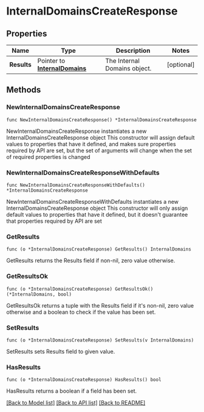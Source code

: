 # InternalDomainsCreateResponse

## Properties

Name | Type | Description | Notes
------------ | ------------- | ------------- | -------------
**Results** | Pointer to [**InternalDomains**](InternalDomains.md) | The Internal Domains object. | [optional] 

## Methods

### NewInternalDomainsCreateResponse

`func NewInternalDomainsCreateResponse() *InternalDomainsCreateResponse`

NewInternalDomainsCreateResponse instantiates a new InternalDomainsCreateResponse object
This constructor will assign default values to properties that have it defined,
and makes sure properties required by API are set, but the set of arguments
will change when the set of required properties is changed

### NewInternalDomainsCreateResponseWithDefaults

`func NewInternalDomainsCreateResponseWithDefaults() *InternalDomainsCreateResponse`

NewInternalDomainsCreateResponseWithDefaults instantiates a new InternalDomainsCreateResponse object
This constructor will only assign default values to properties that have it defined,
but it doesn't guarantee that properties required by API are set

### GetResults

`func (o *InternalDomainsCreateResponse) GetResults() InternalDomains`

GetResults returns the Results field if non-nil, zero value otherwise.

### GetResultsOk

`func (o *InternalDomainsCreateResponse) GetResultsOk() (*InternalDomains, bool)`

GetResultsOk returns a tuple with the Results field if it's non-nil, zero value otherwise
and a boolean to check if the value has been set.

### SetResults

`func (o *InternalDomainsCreateResponse) SetResults(v InternalDomains)`

SetResults sets Results field to given value.

### HasResults

`func (o *InternalDomainsCreateResponse) HasResults() bool`

HasResults returns a boolean if a field has been set.


[[Back to Model list]](../README.md#documentation-for-models) [[Back to API list]](../README.md#documentation-for-api-endpoints) [[Back to README]](../README.md)


